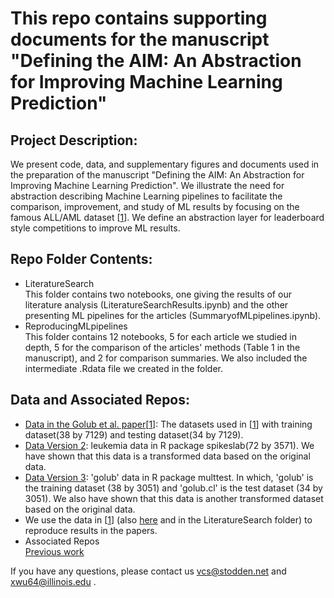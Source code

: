 # This repo contains supporting documents for the manuscript \"Defining the AIM: An Abstraction for Improving Machine Learning Prediction\"

## Project Description:
We present code, data, and supplementary figures and documents used in the preparation of the manuscript \"Defining the AIM: An Abstraction for Improving Machine Learning Prediction\". We illustrate the need for abstraction describing Machine Learning pipelines to facilitate the comparison, improvement, and study of ML results by focusing on the famous ALL/AML dataset \[[1](https://github.com/AIM-Project/AIM-Manuscript/blob/master/LiteratureSearch/Articles/paper1.pdf)\]. We define an abstraction layer for leaderboard style competitions to improve ML results. 

## Repo Folder Contents:
- LiteratureSearch\
This folder contains two notebooks, one giving the results of our literature analysis (LiteratureSearchResults.ipynb) and the other presenting ML pipelines for the articles (SummaryofMLpipelines.ipynb).
- ReproducingMLpipelines\
This folder contains 12 notebooks, 5 for each article we studied in depth, 5 for the comparison of the articles\' methods (Table 1 in the manuscript), and 2 for comparison summaries. We also included the intermediate .Rdata file we created in the folder.
## Data and Associated Repos:
- [Data in the Golub et al. paper](https://www.bioconductor.org/packages/devel/data/experiment/html/golubEsets.html)\[[1](https://github.com/AIM-Project/AIM-Manuscript/blob/master/LiteratureSearch/Articles/paper1.pdf)\]: The datasets used in \[[1](https://github.com/AIM-Project/AIM-Manuscript/blob/master/LiteratureSearch/Articles/paper1.pdf)\] with training dataset(38 by 7129) and testing dataset(34 by 7129).
- [Data Version 2](https://cran.r-project.org/web/packages/spikeslab): leukemia data in R package spikeslab(72 by 3571). We have shown that this data is a transformed data based on the original data.
- [Data Version 3](http://faculty.mssm.edu/gey01/multtest/): \'golub\' data in R package multtest. In which, \'golub\' is the training dataset (38 by 3051) and \'golub.cl\' is the test dataset (34 by 3051). We also have shown that this data is another transformed dataset based on the original data.
- We use the data in \[[1](https://github.com/AIM-Project/AIM-Manuscript/blob/master/LiteratureSearch/Articles/paper1.pdf)\] (also [here](https://www.bioconductor.org/packages/devel/data/experiment/html/golubEsets.html) and in the LiteratureSearch folder) to reproduce results in the papers.
- Associated Repos\
[Previous work](https://github.com/victoriastodden/ReproducibilityCancerResearch)

If you have any questions, please contact us vcs@stodden.net and xwu64@illinois.edu .
